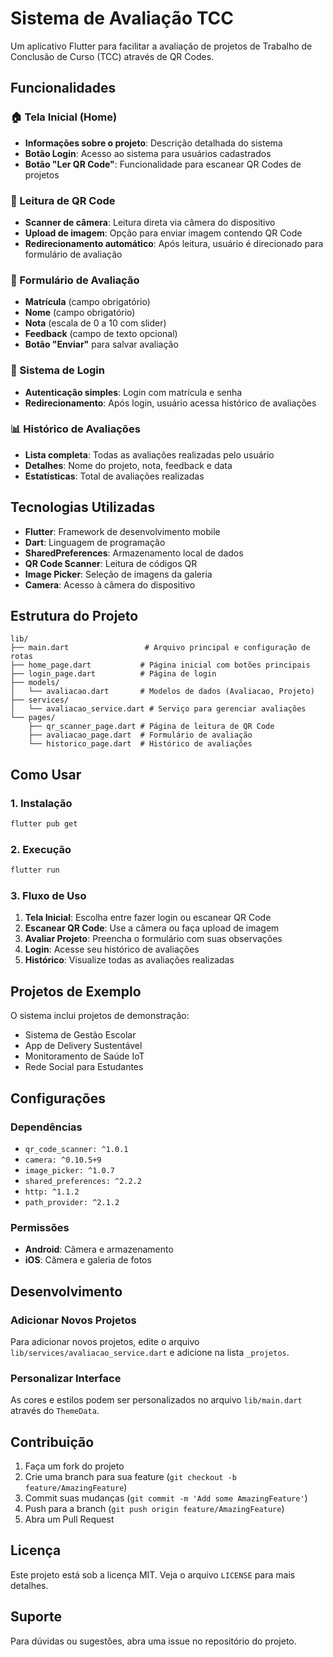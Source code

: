 # Sistema de Avaliação TCC

Um aplicativo Flutter para facilitar a avaliação de projetos de Trabalho de Conclusão de Curso (TCC) através de QR Codes.

## Funcionalidades

### 🏠 Tela Inicial (Home)
- **Informações sobre o projeto**: Descrição detalhada do sistema
- **Botão Login**: Acesso ao sistema para usuários cadastrados
- **Botão "Ler QR Code"**: Funcionalidade para escanear QR Codes de projetos

### 📱 Leitura de QR Code
- **Scanner de câmera**: Leitura direta via câmera do dispositivo
- **Upload de imagem**: Opção para enviar imagem contendo QR Code
- **Redirecionamento automático**: Após leitura, usuário é direcionado para formulário de avaliação

### 📝 Formulário de Avaliação
- **Matrícula** (campo obrigatório)
- **Nome** (campo obrigatório)
- **Nota** (escala de 0 a 10 com slider)
- **Feedback** (campo de texto opcional)
- **Botão "Enviar"** para salvar avaliação

### 🔐 Sistema de Login
- **Autenticação simples**: Login com matrícula e senha
- **Redirecionamento**: Após login, usuário acessa histórico de avaliações

### 📊 Histórico de Avaliações
- **Lista completa**: Todas as avaliações realizadas pelo usuário
- **Detalhes**: Nome do projeto, nota, feedback e data
- **Estatísticas**: Total de avaliações realizadas

## Tecnologias Utilizadas

- **Flutter**: Framework de desenvolvimento mobile
- **Dart**: Linguagem de programação
- **SharedPreferences**: Armazenamento local de dados
- **QR Code Scanner**: Leitura de códigos QR
- **Image Picker**: Seleção de imagens da galeria
- **Camera**: Acesso à câmera do dispositivo

## Estrutura do Projeto

```
lib/
├── main.dart                 # Arquivo principal e configuração de rotas
├── home_page.dart           # Página inicial com botões principais
├── login_page.dart          # Página de login
├── models/
│   └── avaliacao.dart       # Modelos de dados (Avaliacao, Projeto)
├── services/
│   └── avaliacao_service.dart # Serviço para gerenciar avaliações
└── pages/
    ├── qr_scanner_page.dart # Página de leitura de QR Code
    ├── avaliacao_page.dart  # Formulário de avaliação
    └── historico_page.dart  # Histórico de avaliações
```

## Como Usar

### 1. Instalação
```bash
flutter pub get
```

### 2. Execução
```bash
flutter run
```

### 3. Fluxo de Uso
1. **Tela Inicial**: Escolha entre fazer login ou escanear QR Code
2. **Escanear QR Code**: Use a câmera ou faça upload de imagem
3. **Avaliar Projeto**: Preencha o formulário com suas observações
4. **Login**: Acesse seu histórico de avaliações
5. **Histórico**: Visualize todas as avaliações realizadas

## Projetos de Exemplo

O sistema inclui projetos de demonstração:
- Sistema de Gestão Escolar
- App de Delivery Sustentável
- Monitoramento de Saúde IoT
- Rede Social para Estudantes

## Configurações

### Dependências
- `qr_code_scanner: ^1.0.1`
- `camera: ^0.10.5+9`
- `image_picker: ^1.0.7`
- `shared_preferences: ^2.2.2`
- `http: ^1.1.2`
- `path_provider: ^2.1.2`

### Permissões
- **Android**: Câmera e armazenamento
- **iOS**: Câmera e galeria de fotos

## Desenvolvimento

### Adicionar Novos Projetos
Para adicionar novos projetos, edite o arquivo `lib/services/avaliacao_service.dart` e adicione na lista `_projetos`.

### Personalizar Interface
As cores e estilos podem ser personalizados no arquivo `lib/main.dart` através do `ThemeData`.

## Contribuição

1. Faça um fork do projeto
2. Crie uma branch para sua feature (`git checkout -b feature/AmazingFeature`)
3. Commit suas mudanças (`git commit -m 'Add some AmazingFeature'`)
4. Push para a branch (`git push origin feature/AmazingFeature`)
5. Abra um Pull Request

## Licença

Este projeto está sob a licença MIT. Veja o arquivo `LICENSE` para mais detalhes.

## Suporte

Para dúvidas ou sugestões, abra uma issue no repositório do projeto.
